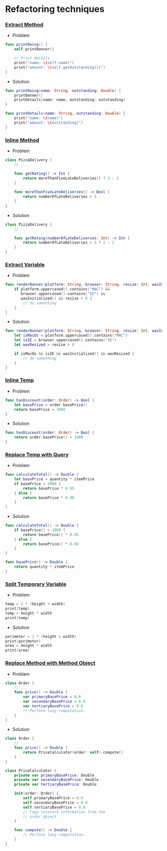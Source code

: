 # Refactoring techniques

### [Extract Method](https://refactoring.guru/extract-method)

- Problem

```swift
func printOwing() {
    self.printBanner()

    // Print details
    print("name: \(self.name)")
    print("amount: \(self.getOutstanding())")
}
```

- Solution

```swift
func printOwing(name: String, outstanding: Double) {
    printBanner()
    printDetails(name: name, outstanding: outstanding)
}

func printDetails(name: String, outstanding: Double) {
    print("name: \(name)")
    print("amount: \(outstanding)")
}

```

### [Inline Method](https://refactoring.guru/inline-method)

- Problem

```swift
class PizzaDelivery {
    // ...

    func getRating() -> Int {
        return moreThanFiveLateDeliveries() ? 2 : 1
    }
  
    func moreThanFiveLateDeliveries() -> Bool {
        return numberOfLateDeliveries > 5
    }
}
```

- Solution
```swift
class PizzaDelivery {
    // ...

    func getRating(numberOfLateDeliveries: Int) -> Int {
    	return numberOfLateDeliveries > 5 ? 2 : 1
    }
}
```

### [Extract Variable](https://refactoring.guru/extract-variable)

- Problem

```swift
func renderBanner(platform: String, browser: String, resize: Int, wasInitialized: () -> Bool) {
    if platform.uppercased().contains("MAC") && 
       browser.uppercased().contains("IE") && 
       wasInitialized() && resize > 0 {
        // do something
    }
}
```

- Solution

```swift
func renderBanner(platform: String, browser: String, resize: Int, wasInitialized: () -> Bool) {
    let isMacOs = platform.uppercased().contains("MAC")
    let isIE = browser.uppercased().contains("IE")
    let wasResized = resize > 0

    if isMacOs && isIE && wasInitialized() && wasResized {
        // do something
    }
}
```

### [Inline Temp](https://refactoring.guru/inline-temp)

- Problem

```swift
func hasDiscount(order: Order) -> Bool {
    let basePrice = order.basePrice()
    return basePrice > 1000
}
```

- Solution

```swift
func hasDiscount(order: Order) -> Bool {
    return order.basePrice() > 1000
}

```


### [Replace Temp with Query](https://refactoring.guru/replace-temp-with-query)


- Problem

```swift
func calculateTotal() -> Double {
    let basePrice = quantity * itemPrice
    if basePrice > 1000 {
        return basePrice * 0.95
    } else {
        return basePrice * 0.98
    }
}
```


- Solution

```swift
func calculateTotal() -> Double {
    if basePrice() > 1000 {
        return basePrice() * 0.95
    } else {
        return basePrice() * 0.98
    }
}

func basePrice() -> Double {
    return quantity * itemPrice
}
```

### [Split Temporary Variable](https://refactoring.guru/split-temporary-variable)

- Problem

```swift
temp = 2 * (height + width)
print(temp)
temp = height * width
print(temp)
```

- Solution

```swift
perimeter = 2 * (height + width)
print(perimeter)
area = height * width
print(area)

```

### [Replace Method with Method Object](https://refactoring.guru/replace-method-with-method-object)

- Problem

```swift
class Order {
    // ...
    func price() -> Double {
        var primaryBasePrice = 0.0
        var secondaryBasePrice = 0.0
        var tertiaryBasePrice = 0.0
        // Perform long computation.
    }
}

```


- Solution


```swift
class Order {
    // ...
    func price() -> Double {
        return PriceCalculator(order: self).compute()
    }
}

class PriceCalculator {
    private var primaryBasePrice: Double
    private var secondaryBasePrice: Double
    private var tertiaryBasePrice: Double

    init(order: Order) {
        self.primaryBasePrice = 0.0
        self.secondaryBasePrice = 0.0
        self.tertiaryBasePrice = 0.0
        // Copy relevant information from the
        // order object.
    }

    func compute() -> Double {
        // Perform long computation.
    }
}
```






 
